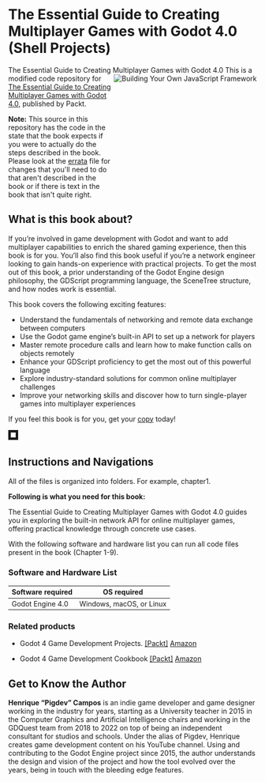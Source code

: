 # The Essential Guide to Creating Multiplayer Games with Godot 4.0 (Shell Projects)
The Essential Guide to Creating Multiplayer Games with Godot 4.0
<a href="https://www.packtpub.com/product/the-essential-guide-to-creating-multiplayer-games-with-godot-4.0/9781803232614"><img src="https://static.packt-cdn.com/products/9781803232614/cover/smaller" alt="Building Your Own JavaScript Framework" height="256px" align="right"></a>
This is a modified code repository for [The Essential Guide to Creating Multiplayer Games with Godot 4.0](https://www.packtpub.com/product/the-essential-guide-to-creating-multiplayer-games-with-godot-4.0/9781803232614), published by Packt.

**Note:** This source in this repository has the code in the state that the book expects if you were to actually do the steps described in the book. Please look at the [errata](errata.md) file for changes that you'll need to do that aren't described in the book or if there is text in the book that isn't quite right.

## What is this book about?
If you’re involved in game development with Godot and want to add multiplayer capabilities to enrich the shared gaming experience, then this book is for you. You’ll also find this book useful if you’re a network engineer looking to gain hands-on experience with practical projects. To get the most out of this book, a prior understanding of the Godot Engine design philosophy, the GDScript programming language, the SceneTree structure, and how nodes work is essential.	

This book covers the following exciting features:
* Understand the fundamentals of networking and remote data exchange between computers
* Use the Godot game engine’s built-in API to set up a network for players
* Master remote procedure calls and learn how to make function calls on objects remotely
* Enhance your GDScript proficiency to get the most out of this powerful language
* Explore industry-standard solutions for common online multiplayer challenges
* Improve your networking skills and discover how to turn single-player games into multiplayer experiences

If you feel this book is for you, get your [copy](https://www.amazon.com/Essential-Guide-Creating-Multiplayer-Games-ebook/dp/B0C8TGXWXR) today!

<a href="https://www.packtpub.com/?utm_source=github&utm_medium=banner&utm_campaign=GitHubBanner"><img src="https://raw.githubusercontent.com/PacktPublishing/GitHub/master/GitHub.png" 
alt="https://www.packtpub.com/" border="5" /></a>


## Instructions and Navigations
All of the files is organized into folders. For example, chapter1.


**Following is what you need for this book:**

The Essential Guide to Creating Multiplayer Games with Godot 4.0 guides you in exploring the built-in network API for online multiplayer games, offering practical knowledge through concrete use cases.

With the following software and hardware list you can run all code files present in the book (Chapter 1-9).

### Software and Hardware List
| Software required                    | OS required                         |
| ------------------------------------ | ----------------------------------- |
| Godot Engine 4.0                     | Windows, macOS, or Linux            |


### Related products <Other books you may enjoy>
* Godot 4 Game Development Projects.  [[Packt]](https://www.packtpub.com/product/godot-4-game-development-projects/9781804610404) [Amazon](https://www.amazon.com/Godot-Game-Development-Projects-cross-platform/dp/1804610402)

* Godot 4 Game Development Cookbook [[Packt]](https://www.packtpub.com/product/godot-4-game-development-cookbook/9781838826079) [Amazon](https://www.amazon.com/Godot-Game-Development-Cookbook-high-quality-ebook/dp/B0BZDMM3P9/ref=cm_cr_arp_d_product_top?ie=UTF8)

## Get to Know the Author
**Henrique “Pigdev” Campos** is an indie game developer and game designer working in the industry for years, starting as a University teacher in 2015 in the Computer Graphics and Artificial Intelligence chairs and working in the GDQuest team from 2018 to 2022 on top of being an independent consultant for studios and schools. Under the alias of Pigdev, Henrique creates game development content on his YouTube channel. Using and contributing to the Godot Engine project since 2015, the author understands the design and vision of the project and how the tool evolved over the years, being in touch with the bleeding edge features.
